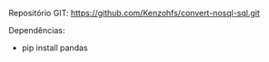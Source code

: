 Repositório GIT:
https://github.com/Kenzohfs/convert-nosql-sql.git

Dependências:
- pip install pandas
